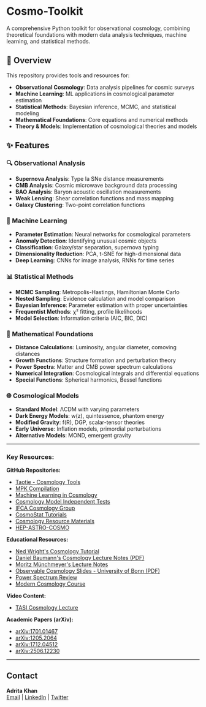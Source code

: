 # Cosmo-Toolkit 

A comprehensive Python toolkit for observational cosmology, combining theoretical foundations with modern data analysis techniques, machine learning, and statistical methods.

## 🔭 Overview

This repository provides tools and resources for:
- **Observational Cosmology**: Data analysis pipelines for cosmic surveys
- **Machine Learning**: ML applications in cosmological parameter estimation
- **Statistical Methods**: Bayesian inference, MCMC, and statistical modeling
- **Mathematical Foundations**: Core equations and numerical methods
- **Theory & Models**: Implementation of cosmological theories and models

## ✨ Features

### 🔍 Observational Analysis
- **Supernova Analysis**: Type Ia SNe distance measurements
- **CMB Analysis**: Cosmic microwave background data processing
- **BAO Analysis**: Baryon acoustic oscillation measurements
- **Weak Lensing**: Shear correlation functions and mass mapping
- **Galaxy Clustering**: Two-point correlation functions

### 🧠 Machine Learning
- **Parameter Estimation**: Neural networks for cosmological parameters
- **Anomaly Detection**: Identifying unusual cosmic objects
- **Classification**: Galaxy/star separation, supernova typing
- **Dimensionality Reduction**: PCA, t-SNE for high-dimensional data
- **Deep Learning**: CNNs for image analysis, RNNs for time series

### 📊 Statistical Methods
- **MCMC Sampling**: Metropolis-Hastings, Hamiltonian Monte Carlo
- **Nested Sampling**: Evidence calculation and model comparison
- **Bayesian Inference**: Parameter estimation with proper uncertainties
- **Frequentist Methods**: χ² fitting, profile likelihoods
- **Model Selection**: Information criteria (AIC, BIC, DIC)

### 🧮 Mathematical Foundations
- **Distance Calculations**: Luminosity, angular diameter, comoving distances
- **Growth Functions**: Structure formation and perturbation theory
- **Power Spectra**: Matter and CMB power spectrum calculations
- **Numerical Integration**: Cosmological integrals and differential equations
- **Special Functions**: Spherical harmonics, Bessel functions

### 🌐 Cosmological Models
- **Standard Model**: ΛCDM with varying parameters
- **Dark Energy Models**: w(z), quintessence, phantom energy
- **Modified Gravity**: f(R), DGP, scalar-tensor theories
- **Early Universe**: Inflation models, primordial perturbations
- **Alternative Models**: MOND, emergent gravity


----

### Key Resources:

**GitHub Repositories:**
- [Taotie - Cosmology Tools](https://github.com/dr-guangtou/taotie/blob/master/astro/topics/cosmology_tools.md)
- [MPK Compilation](https://github.com/marius311/mpk_compilation)
- [Machine Learning in Cosmology](https://github.com/georgestein/ml-in-cosmology)
- [Cosmology Model Independent Tests](https://github.com/astrobengaly/cosmo_model_independent_tests)
- [IFCA Cosmology Group](https://github.com/IFCA-Cosmology-Group)
- [CosmoStat Tutorials](https://github.com/CosmoStat/Tutorials)
- [Cosmology Resource Materials](https://github.com/jrdmb/cosmology-resource-materials)
- [HEP-ASTRO-COSMO](https://github.com/nikosarcevic/HEP-ASTRO-COSMO)

**Educational Resources:**
- [Ned Wright's Cosmology Tutorial](https://www.astro.ucla.edu/~wright/cosmolog.html)
- [Daniel Baumann's Cosmology Lecture Notes (PDF)](https://cmb.wintherscoming.no/pdfs/baumann.pdf)
- [Moritz Münchmeyer's Lecture Notes](https://munchmeyer.physics.wisc.edu/lecture-notes/)
- [Observable Cosmology Slides - University of Bonn (PDF)](https://astro.uni-bonn.de/~kbasu/ObsCosmo/Slides/OC1.pdf)
- [Power Spectrum Review](https://universe-review.ca/R05-04-powerspectrum.htm)
- [Modern Cosmology Course](https://hoangducthuong.github.io/modern_cosmology/)

**Video Content:**
- [TASI Cosmology Lecture](https://www.youtube.com/watch?v=PWx-S2COTZQ&ab_channel=TASIvideos)

**Academic Papers (arXiv):**
* [arXiv:1701.01467](https://arxiv.org/pdf/1701.01467)
* [arXiv:1205.2064](https://arxiv.org/pdf/1205.2064)
* [arXiv:1712.04512](https://arxiv.org/pdf/1712.04512)
* [arXiv:2506.12230](https://arxiv.org/pdf/2506.12230)

---

## Contact

**Adrita Khan**  
[Email](mailto:adrita.khan.official@gmail.com) | [LinkedIn](https://www.linkedin.com/in/adrita-khan) | [Twitter](https://x.com/Adrita_)

